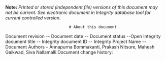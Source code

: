 **Note:** _Printed or stored (independent file) versions of this document may not be current. See electronic document in Integrity database tool for current controlled version_.

                                # About this document
                                
Document revision --
Document date --
Document status --Open
Integrity document title --
Integrity document ID --
Integrity Project Name --
Document Authors – Annapurna Bommakanti, Prakash Nitsure, Mahesh Gaikwad, Siva Nallamalli
Document change history: 
